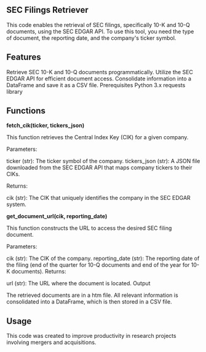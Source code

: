 ## SEC Filings Retriever
This code enables the retrieval of SEC filings, specifically 10-K and 10-Q documents, using the SEC EDGAR API. To use this tool, you need the type of document, the reporting date, and the company's ticker symbol.

## Features
Retrieve SEC 10-K and 10-Q documents programmatically.
Utilize the SEC EDGAR API for efficient document access.
Consolidate information into a DataFrame and save it as a CSV file.
Prerequisites
Python 3.x
requests library

## Functions
**fetch_cik(ticker, tickers_json)**

This function retrieves the Central Index Key (CIK) for a given company.

Parameters:

ticker (str): The ticker symbol of the company.
tickers_json (str): A JSON file downloaded from the SEC EDGAR API that maps company tickers to their CIKs.

Returns:

cik (str): The CIK that uniquely identifies the company in the SEC EDGAR system.

**get_document_url(cik, reporting_date)**

This function constructs the URL to access the desired SEC filing document.

Parameters:

cik (str): The CIK of the company.
reporting_date (str): The reporting date of the filing (end of the quarter for 10-Q documents and end of the year for 10-K documents).
Returns:

url (str): The URL where the document is located.
Output

The retrieved documents are in a htm file. All relevant information is consolidated into a DataFrame, which is then stored in a CSV file.

## Usage
This code was created to improve productivity in research projects involving mergers and acquisitions.

	
